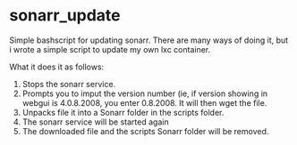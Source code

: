 # sonarr_update
Simple bashscript for updating sonarr.
There are many ways of doing it, but i wrote a simple script to update my own lxc container.

What it does it as follows:
1) Stops the sonarr service.
2) Prompts you to imput the version number (ie, if version showing in webgui is 4.0.8.2008, you enter 0.8.2008. It will then wget the file.
3) Unpacks file it into a Sonarr folder in the scripts folder.
4) The sonarr service will be started again
5) The downloaded file and the scripts Sonarr folder will be removed.
